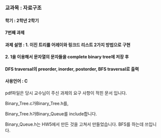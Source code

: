 ### 교과목 : 자료구조
#### 학기 : 2학년 2학기
#### 7번째 과제
#### 과제 설명 : 1. 이진 트리를 어레이와 링크드 리스트 2가지 방법으로 구현 
#### 2. 1을 이용해서 문자열의 문자들을 complete binary tree에 저장 후 
#### DFS traversal의 preorder, inorder, postorder, BFS traversal로 출력
#### 사용언어 : C

pdf파일은 당시 교수님이 주신 과제의 요구 사항이 적힌 문서 입니다.

Binary_Tree.c가Binary_Tree.h를,

Binary_Tree.h가Binary_Queue를 include합니다.

Binary_Queue.h는 HW5에서 만든 것을 고쳐서 만들었습니다. BFS를 하는데 쓰입니다.
